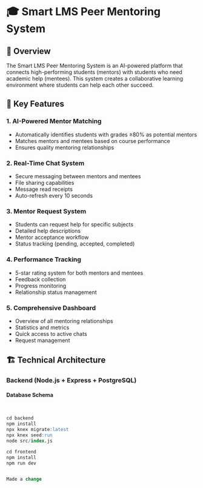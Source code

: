 # 🎓 Smart LMS Peer Mentoring System

## 🌟 **Overview**

The Smart LMS Peer Mentoring System is an AI-powered platform that connects high-performing students (mentors) with students who need academic help (mentees). This system creates a collaborative learning environment where students can help each other succeed.

## 🚀 **Key Features**

### 1. **AI-Powered Mentor Matching**
- Automatically identifies students with grades ≥80% as potential mentors
- Matches mentors and mentees based on course performance
- Ensures quality mentoring relationships

### 2. **Real-Time Chat System**
- Secure messaging between mentors and mentees
- File sharing capabilities
- Message read receipts
- Auto-refresh every 10 seconds

### 3. **Mentor Request System**
- Students can request help for specific subjects
- Detailed help descriptions
- Mentor acceptance workflow
- Status tracking (pending, accepted, completed)

### 4. **Performance Tracking**
- 5-star rating system for both mentors and mentees
- Feedback collection
- Progress monitoring
- Relationship status management

### 5. **Comprehensive Dashboard**
- Overview of all mentoring relationships
- Statistics and metrics
- Quick access to active chats
- Request management

## 🏗️ **Technical Architecture**

### **Backend (Node.js + Express + PostgreSQL)**

#### Database Schema
```sql


cd backend
npm install
npx knex migrate:latest
npx knex seed:run
node src/index.js

cd frontend
npm install
npm run dev


Made a change
